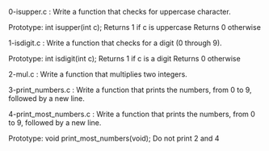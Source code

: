 0-isupper.c : Write a function that checks for uppercase character.

Prototype: int isupper(int c);
Returns 1 if c is uppercase
Returns 0 otherwise

1-isdigit.c : Write a function that checks for a digit (0 through 9).

Prototype: int isdigit(int c);
Returns 1 if c is a digit
Returns 0 otherwise

2-mul.c : Write a function that multiplies two integers.

3-print_numbers.c : Write a function that prints the numbers, from 0 to 9, followed by a new line.

4-print_most_numbers.c : Write a function that prints the numbers, from 0 to 9, followed by a new line.

Prototype: void print_most_numbers(void);
Do not print 2 and 4


